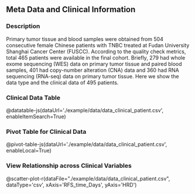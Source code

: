 ## Meta Data and Clinical Information

### Description

Primary tumor tissue and blood samples were obtained from 504 consecutive female Chinese patients with TNBC treated at Fudan University Shanghai Cancer Center (FUSCC). According to the quality check metrics, total 465 patients were available in the final cohort. Briefly, 279 had whole exome sequencing (WES) data on primary tumor tissue and paired blood samples, 401 had copy-number alteration (CNA) data and 360 had RNA sequencing (RNA-seq) data on primary tumor tissue. Here we show the data type and the clinical data of 495 patients.

### Clinical Data Table

@datatable-js(dataUrl='./example/data/data_clinical_patient.csv', enableItemSearch=True)

### Pivot Table for Clinical Data

@pivot-table-js(dataUrl='./example/data/data_clinical_patient.csv', enableLocal=True)

### View Relationship across Clinical Variables

@scatter-plot-r(dataFile="./example/data/data_clinical_patient.csv", dataType='csv', xAxis='RFS_time_Days', yAxis='HRD')
